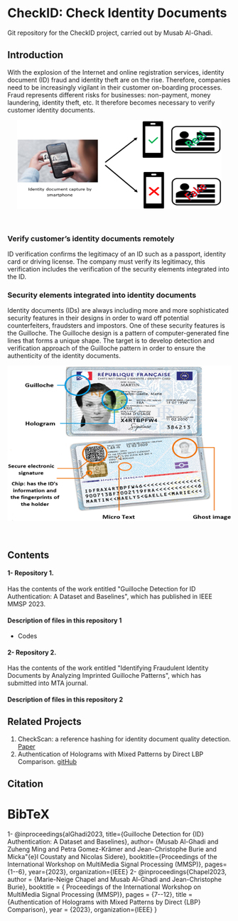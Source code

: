 # CheckID: Check Identity Documents
Git repository for the CheckID project, carried out by Musab Al-Ghadi.

## Introduction <br />
With the explosion of the Internet and online registration services, identity document (ID) fraud and identity theft are on the rise. Therefore, companies need to be increasingly vigilant in their customer on-boarding processes. Fraud represents different risks for businesses: non-payment, money laundering, identity theft, etc. It therefore becomes necessary to verify customer identity documents.

  <p align="center">
  <img width="460" height="200" src="blob/ControlingID.png">
</p>
 <br />
 
 
### Verify customer’s identity documents remotely
ID verification confirms the legitimacy of an ID such as a passport, identity card or driving license. The company must verify its legitimacy, this verification includes the verification of the security elements integrated into the ID.

### Security elements integrated into identity documents
Identity documents (IDs) are always including more and more sophisticated security features in their designs in order to ward off potential counterfeiters, fraudsters and impostors. One of these security features is the Guilloche. The Guilloche design is a pattern of computer-generated fine lines that forms a unique shape. The target is to develop detection and verification approach of the Guilloche pattern in order to ensure the authenticity of the identity documents.
<p align="center">
 <img width="575" height="350" src="blob/FrenchID.png">
</p>
 <br />
  
## Contents <br />

#### 1- Repository 1. <br />
Has the contents of the work entitled "Guilloche Detection for ID Authentication: A Dataset and Baselines", which has published in IEEE MMSP 2023.

#### Description of files in this repository 1 <br />

- Codes

#### 2- Repository 2. <br /> 
Has the contents of the work entitled "Identifying Fraudulent Identity Documents by Analyzing Imprinted Guilloche Patterns", which has submitted into MTA journal.

#### Description of files in this repository 2 <br />

## Related Projects
1. CheckScan: a reference hashing for identity document quality detection. [Paper](https://www.researchgate.net/publication/359039260_CheckScan_a_reference_hashing_for_identity_document_quality_detection#fullTextFileContent)
2. Authentication of Holograms with Mixed Patterns by Direct LBP Comparison. [gitHub](https://github.com/mnchapel/authentication_of_holograms_with_mixed_patterns_by_direct_lbp_comparison)
   
## Citation
# BibTeX 
1- @inproceedings{alGhadi2023,
title={Guilloche Detection for {ID} Authentication: A Dataset and Baselines},
author= {Musab Al-Ghadi and Zuheng Ming and Petra Gomez-Krämer and Jean-Christophe Burie and Micka\"{e}l Coustaty and Nicolas Sidere},
booktitle={Proceedings of the International Workshop on MultiMedia Signal Processing (MMSP)},
pages={1--6},
year={2023},
organization={IEEE}
2- @inproceedings{Chapel2023, 
author = {Marie-Neige Chapel and Musab Al-Ghadi and Jean-Christophe Burie},
booktitle = { Proceedings of the International Workshop on MultiMedia Signal Processing (MMSP)},
pages = {7--12},
title = {Authentication of Holograms with Mixed Patterns by Direct {LBP} Comparison},
year = {2023},
organization={IEEE}
}


